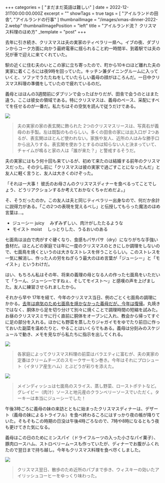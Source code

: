 +++
categories = [ "まだまだ英語は難しい" ]
date = 2022-12-31T00:00:00.000Z
excerpt = ""
showTags = true
tags = [ "アイルランドの田舎", "アイルランドの行事" ]
thumbnailImage = "/images/xmas-dinner-2022-2.webp"
thumbnailImagePosition = "left"
title = "アイルランド流？ クリスマス料理のほめ方"
_template = "post"
+++

去年に引き続き、クリスマスは夫の実家のティペラリー県へ。イブの夜、ダブリンからコーク方面に向かう最終電車に揺られること約一時間半、到着駅では夫の兄が車で迎えに来てくれていた。

<!--more-->

駅の近くに住む夫のいとこの家に立ち寄ったので、町から10キロほど離れた夫の実家に着くころには夜9時を回っていた。キッチン兼ダイニングルームに入っていくと、ソファでうたたねをしていたらしい義母の顔がほころんだ。一日中クリスマス料理の準備をしていたので疲れているのだ。

義母とはほんの3週間前にダブリンで会ったばかりだが、田舎で会うのとはまた違う。ここは彼女の領域である。特にクリスマスは、義母のペース、采配にすべてを任せるのが一番だ。私たちはその空気を読んで従うだけである。

![](/images/christmas-wreaths-2022.webp)

> 夫の実家の家の表玄関に飾られた 2つのクリスマスリースは、写真右が義母のお手製。左は既製のものらしい。多くの田舎の家には出入口が 2つあるが、表玄関はほとんど使われない。家族や友人、近所の人はみな勝手口から出入りする。表玄関を使おうとするのは知らない人と決まっていて、チャイムが鳴ると家の人は「誰が来た？」と警戒するそうだ。

夫の実家にはもう何十回も来ているが、初めて来たのは結婚する前年のクリスマスだった。その少し前に「クリスマスは彼の実家で過ごすことになったんだ」と友人に軽く言うと、友人は大きくのけぞった。

「それは一大事！ 彼氏のお母さんのクリスマスディナーを食べるってことでしょう、どうリアクションするか考えておかなくちゃだめだよ。」

そ、そうだったのか。この友人は夫と同じティペラリー出身なので、何だか余計に説得力がある。「この2つの表現を覚えるべし」と伝授してもらった魔法のほめ言葉は…。

* ジューシー juicy 　みずみずしい、肉汁がしたたるような
* モイスト moist 　しっとりした、うるおいのある

七面鳥は淡白で肉がすぐ硬くなり、食感もパサパサ（dry）になりがちな手強い食材だ。ほとんどの家庭では年に一度のクリスマスのときにしか調理をしないので、七面鳥を焼くというのは大きなストレスを伴うことらしい。このストレスを一気に解消し、作った人の労をねぎらう最大のほめ言葉が「ジューシー」と「モイスト」というわけだ。

はい、もちろん私はその年、将来の義理の母となる人の作った七面鳥をいただいて「うーん、ジューシーですねぇ、そしてモイスト～」と感嘆の声を上げました。友人に練習させられましたから。

それから早や 17年を経て、今年のクリスマス当日、例のごとく七面鳥の調理にかかる。[去年は病気のため七面鳥を焼かなかった義母だが、今年は復帰](https://www.riastra.com/2021/12/%E5%B9%B4%E6%9C%AB%E3%81%AB%E3%83%8F%E3%83%83%E3%83%94%E3%83%BC%E3%83%8B%E3%83%A5%E3%83%BC%E3%82%A4%E3%83%A4%E3%83%BC/)。丸焼きではなく、胴体から足を切り分けて別々に焼くことで調理時間の短縮を試みた。お昼のクリスマスミサに行く直前に胴体をオーブンに入れ、教会から帰ってすぐに足の部分を入れる。ほかにも野菜を蒸したりジャガイモをゆでたり前日に作っておいた副菜を温めたりと、やることはいくらでもある。義母は分刻みのスケジュールで動き、メモを見ながら私たちに指示を出してくれる。

![](/images/xmas-dinner-2022-1.webp)

> 各家庭によってクリスマス料理の前菜はバラエティに富むが、夫の実家の定番はクリームチーズのスモークサーモン巻き。今年はそれにプロシュート（イタリア産生ハム）とぶどうが彩りを添えた。

![](/images/xmas-dinner-2022-2.webp)

> メインディッシュは七面鳥のスライス、蒸し野菜、ローストポテトなど。グレイビー（肉汁）ソースと地元産のクランベリーソースでいただく。ターキーは本当にジューシーでした！

午後3時ごろに義母の妹の来訪とともに始まったクリスマスディナーは、デザート（義母の妹によるトライフル）を食べ終わるころにはすっかり夜の帳が降りていた。そもそもこの時期の日没は午後4時ごろなので、7時や8時になるともう夜も更けてきた気になる。

義母はこの日のためにミンスパイ（ドライフルーツの入った小さなパイ菓子）、豚肉ロースハム、ストロベリームースも作っていたが、ディナーでお腹がふくれたので翌日まで持ち越し。今年もクリスマス料理を食べ尽くしました。

![](/images/irish-coffee-2022.webp)

> クリスマス翌日、散歩のため近所のパブまで歩き、ウィスキーの効いたアイリッシュコーヒーをゆっくり味わった。
